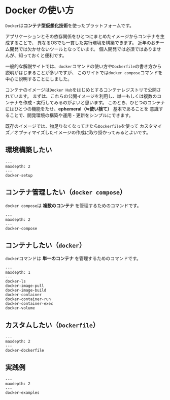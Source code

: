 # Docker の使い方

`Docker`は**コンテナ型仮想化技術**を使ったプラットフォームです。

アプリケーションとその依存関係をひとつにまとめたイメージからコンテナを生成することで、
異なるOSでも一貫した実行環境を構築できます。
近年のおチーム開発では欠かせないツールとなっています。
個人開発では必須ではありませんが、知っておくと便利です。

一般的な解説サイトでは、`docker`コマンドの使い方や`Dockerfile`の書き方から説明がはじまることが多いですが、
このサイトでは`docker compose`コマンドを中心に説明することにしました。

コンテナのイメージは`Docker Hub`をはじめとするコンテナレジストリで公開されています。
まずは、これらの公開イメージを利用し、単一もしくは複数のコンテナを作成・実行してみるのがよいと思います。
このとき、ひとつのコンテナにはひとつの機能をたせ、**ephemeral（≒使い捨て）** 基本であることを
意識することで、開発環境の構築や運用・更新をシンプルにできます。

既存のイメージでは、物足りなくなってきたら`Dockerfile`を使って
カスタマイズ／オプティマイズしたイメージの作成に取り掛かってみるとよいです。

## 環境構築したい

```{toctree}
---
maxdepth: 2
---
docker-setup
```

## コンテナ管理したい（`docker compose`）

`docker compose`は **複数のコンテナ** を管理するためのコマンドです。

```{toctree}
---
maxdepth: 2
---
docker-compose
```

## コンテナしたい（`docker`）

`docker`コマンドは **単一のコンテナ** を管理するためのコマンドです。

```{toctree}
---
maxdepth: 1
---
docker-ls
docker-image-pull
docker-image-build
docker-container
docker-container-run
docker-container-exec
docker-volume
```

## カスタムしたい（`Dockerfile`）

```{toctree}
---
maxdepth: 2
---
docker-dockerfile
```

## 実践例

```{toctree}
---
maxdepth: 2
---
docker-examples
```
